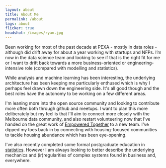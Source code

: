 ```yaml
---
layout: about
title: About Me
permalink: /about
tags: about
flicker: true
headshot: /images/ryan.jpg
---
```


Been working for most of the past decade at PEXA - mostly in data roles - although did drift away for about a year working with startups and NFPs. I’m now in the data science team and looking to see if that is the right fit for me or I want to drift back towards a more business-oriented or engineering-intensive role (compared with modelling and statistics).

While analysis and machine learning has been interesting, the underlying architecture has been keeping me particularly enthused which is why I perhaps feel drawn down the engineering side. It's all good though and the best roles have the autonomy to be working on a few different areas.

I'm leaning more into the open source community and looking to contribute more often both through github and meetups. I want to plan this more deliberately but my feel is that I'll aim to connect more closely with the Melbourne data community, and also restart volunteering now that I've handed on the great work of [Empowered Together](https://empoweredtogether.com.au) to a new team. I've dipped my toes back in by connecting with housing-focused communities to tackle housing abundance which has been eye-opening.

I've also recently completed some formal postgraduate education in [statistics](https://www.swinburne.edu.au/study/course/Graduate-Certificate-of-Applied-Statistics-GC-APPS/local). However I am always looking to better describe the underlying mechanics and (ir)regularities of complex systems found in business and, everywhere. 

<style>
.post-header{
  text-align: center; /* Want the About Page header to be in the middle # TODO add this to css*/
}
</style>
